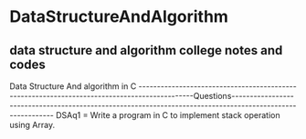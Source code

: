 # DataStructureAndAlgorithm
data structure and algorithm college notes and codes 
-----------------------------------------------------------------------------------------------------------


Data Structure And algorithm in C 
---------------------------------------------------------------------------------------------Questions-----------------------------------------------------------------------------------------------------------
DSAq1 = Write a program in C to implement stack operation using Array.
